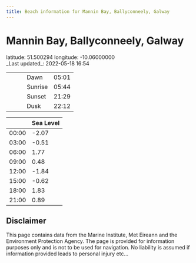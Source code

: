 ```yaml
---
title: Beach information for Mannin Bay, Ballyconneely, Galway
---
```

# Mannin Bay, Ballyconneely, Galway 

<div class="location-info">latitude: 51.500294 longitude: -10.06000000</div>
<div class="met-eireann-warnings"></div>
_Last updated_: 2022-05-18 16:54

|   |   |   |   |   |
|---|---|---|---|---|
|   |   |   | Dawn  | 05:01 |
|   |   |   | Sunrise  | 05:44 |
|   |   |   | Sunset  | 21:29 |
|   |   |   | Dusk  | 22:12 |

<div></div>

|   | Sea Level  |
|---|---|
| 00:00 | -2.07 |
| 03:00 | -0.51 |
| 06:00 | 1.77 |
| 09:00 | 0.48 |
| 12:00 | -1.84 |
| 15:00 | -0.62 |
| 18:00 | 1.83 |
| 21:00 | 0.89 |

## Disclaimer

This page contains data from the Marine Institute,
Met Eireann and the Environment Protection Agency. The page is provided for
information purposes only and is not to be used for navigation. No liability
is assumed if information provided leads to personal injury etc...